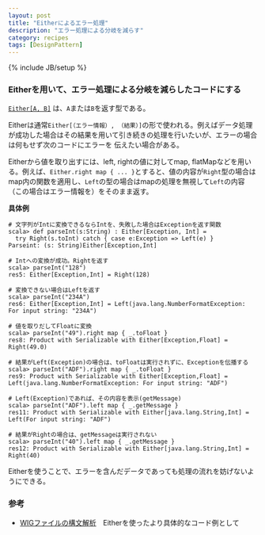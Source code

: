 ```yaml
---
layout: post
title: "Eitherによるエラー処理"
description: "エラー処理による分岐を減らす"
category: recipes
tags: [DesignPattern]
---
```

{% include JB/setup %}


### Eitherを用いて、エラー処理による分岐を減らしたコードにする

[`Either[A, B]`](http://www.scala-lang.org/api/current/index.html#scala.Either) は、`A`または`B`を返す型である。

Eitherは通常`Either[（エラー情報）, （結果）]`の形で使われる。例えばデータ処理が成功した場合はその結果を用いて引き続きの処理を行いたいが、エラーの場合は何もせず次のコードにエラーを
伝えたい場合がある。 


Eitherから値を取り出すには、left, rightの値に対してmap, flatMapなどを用いる。例えば、`Either.right map { ... }`とすると、値の内容が`Right`型の場合はmap内の関数を適用し、`Left`の型の場合はmapの処理を無視して`Left`の内容（この場合はエラー情報を）をそのまま返す。


**具体例**

	# 文字列がIntに変換できるならIntを、失敗した場合はExceptionを返す関数
    scala> def parseInt(s:String) : Either[Exception, Int] =
	  try Right(s.toInt) catch { case e:Exception => Left(e) } 
    Parseint: (s: String)Either[Exception,Int]

	# Intへの変換が成功。Rightを返す
    scala> parseInt("128")
    res5: Either[Exception,Int] = Right(128)
    
	# 変換できない場合はLeftを返す
    scala> parseInt("234A")
    res6: Either[Exception,Int] = Left(java.lang.NumberFormatException: For input string: "234A")
    
    # 値を取りだしてFloatに変換
    scala> parseInt("49").right map { _.toFloat } 
    res8: Product with Serializable with Either[Exception,Float] = Right(49.0)

	# 結果がLeft(Exception)の場合は、toFloatは実行されずに、Exceptionを伝播する
	scala> parseInt("ADF").right map { _.toFloat }
	res9: Product with Serializable with Either[Exception,Float] = Left(java.lang.NumberFormatException: For input string: "ADF")

    # Left(Exception)であれば、その内容を表示(getMessage) 
    scala> parseInt("ADF").left map { _.getMessage } 
    res11: Product with Serializable with Either[java.lang.String,Int] = Left(For input string: "ADF")

	# 結果がRightの場合は、getMessageは実行されない
	scala> parseInt("40").left map { _.getMessage }
	res12: Product with Serializable with Either[java.lang.String,Int] = Right(40)

Eitherを使うことで、エラーを含んだデータであっても処理の流れを妨げないようにできる。

### 参考
 * [WIGファイルの構文解析]({{BASE_PATH}}/recipes/2012/07/18/wig/)　Eitherを使ったより具体的なコード例として

